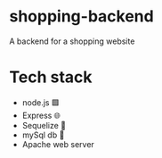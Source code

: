 # shopping-backend
A backend for a shopping website

# Tech stack
* node.js 🟩
* Express 🌐
* Sequelize 🧩
* mySql db 🎁
* Apache web server
